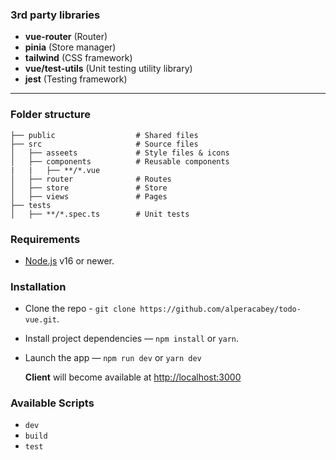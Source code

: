 ### 3rd party libraries
- **vue-router** (Router)
- **pinia** (Store manager)
- **tailwind** (CSS framework)
- **vue/test-utils** (Unit testing utility library)
- **jest** (Testing framework)

---
### Folder structure

    ├── public                  # Shared files
    ├── src                     # Source files
    │   ├── asseets             # Style files & icons
    │   ├── components          # Reusable components
    |   |   ├── **/*.vue
    │   ├── router              # Routes
    │   ├── store               # Store
    │   ├── views               # Pages
    ├── tests
    │   ├── **/*.spec.ts        # Unit tests

### Requirements

- [Node.js](https://nodejs.org/) v16 or newer.

### Installation

- Clone the repo - `git clone https://github.com/alperacabey/todo-vue.git`.
- Install project dependencies — `npm install` or `yarn`.
- Launch the app — `npm run dev` or `yarn dev`

   **Client** will become available at [http://localhost:3000](http://localhost:3000/)

### Available Scripts

- `dev`
- `build`
- `test`